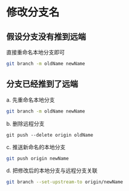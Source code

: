 # 修改分支名

## 假设分支没有推到远端

直接重命名本地分支即可

```bash
git branch -m oldName newName
```

## 分支已经推到了远端

a. 先重命名本地分支

```bash
git branch -m oldName newName
```

b. 删除远程分支

```git
git push --delete origin oldName
```

c. 推送新命名的本地分支

```bash
git push origin newName
```

d. 把修改后的本地分支与远程分支关联

```bash
git branch --set-upstream-to origin/newName
```
